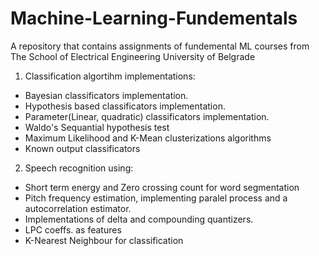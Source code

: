 # Machine-Learning-Fundementals
A repository that contains assignments of fundemental ML courses from The School of Electrical Engineering University of Belgrade

1. Classification algortihm implementations:
* Bayesian classificators implementation. 
* Hypothesis based classificators implementation. 
* Parameter(Linear, quadratic) classificators implementation. 
* Waldo's Sequantial hypothesis test
* Maximum Likelihood and K-Mean clusterizations algorithms
* Known output classificators


2. Speech recognition using:
* Short term energy and Zero crossing count for word segmentation
* Pitch frequency estimation, implementing paralel process and a autocorrelation estimator.
* Implementations of delta and compounding quantizers. 
* LPC coeffs. as features
* K-Nearest Neighbour for classification

